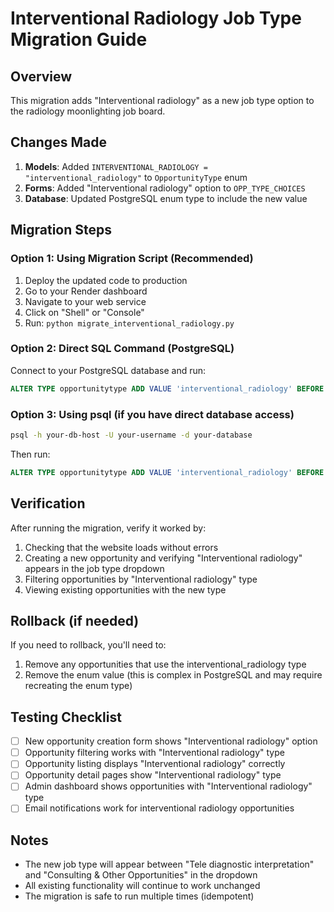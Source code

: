 # Interventional Radiology Job Type Migration Guide

## Overview
This migration adds "Interventional radiology" as a new job type option to the radiology moonlighting job board.

## Changes Made
1. **Models**: Added `INTERVENTIONAL_RADIOLOGY = "interventional_radiology"` to `OpportunityType` enum
2. **Forms**: Added "Interventional radiology" option to `OPP_TYPE_CHOICES`
3. **Database**: Updated PostgreSQL enum type to include the new value

## Migration Steps

### Option 1: Using Migration Script (Recommended)
1. Deploy the updated code to production
2. Go to your Render dashboard
3. Navigate to your web service
4. Click on "Shell" or "Console"
5. Run: `python migrate_interventional_radiology.py`

### Option 2: Direct SQL Command (PostgreSQL)
Connect to your PostgreSQL database and run:
```sql
ALTER TYPE opportunitytype ADD VALUE 'interventional_radiology' BEFORE 'consulting_other';
```

### Option 3: Using psql (if you have direct database access)
```bash
psql -h your-db-host -U your-username -d your-database
```
Then run:
```sql
ALTER TYPE opportunitytype ADD VALUE 'interventional_radiology' BEFORE 'consulting_other';
```

## Verification
After running the migration, verify it worked by:
1. Checking that the website loads without errors
2. Creating a new opportunity and verifying "Interventional radiology" appears in the job type dropdown
3. Filtering opportunities by "Interventional radiology" type
4. Viewing existing opportunities with the new type

## Rollback (if needed)
If you need to rollback, you'll need to:
1. Remove any opportunities that use the interventional_radiology type
2. Remove the enum value (this is complex in PostgreSQL and may require recreating the enum type)

## Testing Checklist
- [ ] New opportunity creation form shows "Interventional radiology" option
- [ ] Opportunity filtering works with "Interventional radiology" type
- [ ] Opportunity listing displays "Interventional radiology" correctly
- [ ] Opportunity detail pages show "Interventional radiology" type
- [ ] Admin dashboard shows opportunities with "Interventional radiology" type
- [ ] Email notifications work for interventional radiology opportunities

## Notes
- The new job type will appear between "Tele diagnostic interpretation" and "Consulting & Other Opportunities" in the dropdown
- All existing functionality will continue to work unchanged
- The migration is safe to run multiple times (idempotent)

